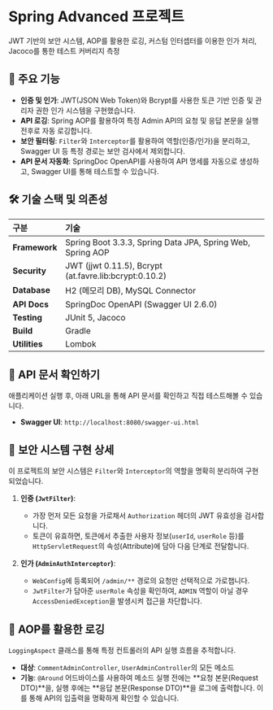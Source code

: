 # Spring Advanced 프로젝트
JWT 기반의 보안 시스템, AOP를 활용한 로깅, 커스텀 인터셉터를 이용한 인가 처리, Jacoco를 통한 테스트 커버리지 측정


## 🚀 주요 기능

*   **인증 및 인가**: JWT(JSON Web Token)와 Bcrypt를 사용한 토큰 기반 인증 및 관리자 권한 인가 시스템을 구현했습니다.
*   **API 로깅**: Spring AOP를 활용하여 특정 Admin API의 요청 및 응답 본문을 실행 전후로 자동 로깅합니다.
*   **보안 필터링**: `Filter`와 `Interceptor`를 활용하여 역할(인증/인가)을 분리하고, Swagger UI 등 특정 경로는 보안 검사에서 제외합니다.
*   **API 문서 자동화**: SpringDoc OpenAPI를 사용하여 API 명세를 자동으로 생성하고, Swagger UI를 통해 테스트할 수 있습니다.

## 🛠️ 기술 스택 및 의존성

| 구분 | 기술 |
| :--- | :--- |
| **Framework** | Spring Boot 3.3.3, Spring Data JPA, Spring Web, Spring AOP |
| **Security** | JWT (jjwt 0.11.5), Bcrypt (at.favre.lib:bcrypt:0.10.2) |
| **Database** | H2 (메모리 DB), MySQL Connector |
| **API Docs** | SpringDoc OpenAPI (Swagger UI 2.6.0) |
| **Testing** | JUnit 5, Jacoco |
| **Build** | Gradle |
| **Utilities** | Lombok |

## 📖 API 문서 확인하기

애플리케이션 실행 후, 아래 URL을 통해 API 문서를 확인하고 직접 테스트해볼 수 있습니다.

- **Swagger UI**: `http://localhost:8080/swagger-ui.html`

## 🔐 보안 시스템 구현 상세

이 프로젝트의 보안 시스템은 `Filter`와 `Interceptor`의 역할을 명확히 분리하여 구현되었습니다.

1.  **인증 (`JwtFilter`)**:
    -   가장 먼저 모든 요청을 가로채서 `Authorization` 헤더의 JWT 유효성을 검사합니다.
    -   토큰이 유효하면, 토큰에서 추출한 사용자 정보(`userId`, `userRole` 등)를 `HttpServletRequest`의 속성(Attribute)에 담아 다음 단계로 전달합니다.

2.  **인가 (`AdminAuthInterceptor`)**:
    -   `WebConfig`에 등록되어 `/admin/**` 경로의 요청만 선택적으로 가로챕니다.
    -   `JwtFilter`가 담아준 `userRole` 속성을 확인하여, `ADMIN` 역할이 아닐 경우 `AccessDeniedException`을 발생시켜 접근을 차단합니다.

## 📝 AOP를 활용한 로깅

`LoggingAspect` 클래스를 통해 특정 컨트롤러의 API 실행 흐름을 추적합니다.

-   **대상**: `CommentAdminController`, `UserAdminController`의 모든 메소드
-   **기능**: `@Around` 어드바이스를 사용하여 메소드 실행 전에는 **요청 본문(Request DTO)**을, 실행 후에는 **응답 본문(Response DTO)**을 로그에 출력합니다. 이를 통해 API의 입출력을 명확하게 확인할 수 있습니다.

